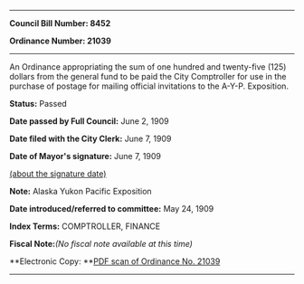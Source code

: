 

********

**Council Bill Number: 8452**
   
**Ordinance Number: 21039**
********

 An Ordinance appropriating the sum of one hundred and twenty-five (125) dollars from the general fund to be paid the City Comptroller for use in the purchase of postage for mailing official invitations to the A-Y-P. Exposition.

**Status:** Passed
   
**Date passed by Full Council:** June 2, 1909
   
**Date filed with the City Clerk:** June 7, 1909
   
**Date of Mayor's signature:** June 7, 1909
   
[(about the signature date)](/~public/approvaldate.htm)
   
   
**Note:** Alaska Yukon Pacific Exposition

   
**Date introduced/referred to committee:** May 24, 1909
   
   
**Index Terms:** COMPTROLLER, FINANCE

**Fiscal Note:**_(No fiscal note available at this time)_

**Electronic Copy: **[PDF scan of Ordinance No. 21039](/~archives/Ordinances/Ord_21039.pdf)

********

